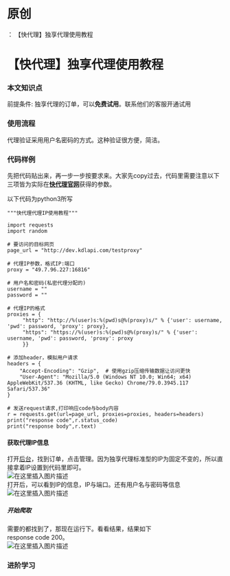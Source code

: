 # 原创
：  【快代理】独享代理使用教程

# 【快代理】独享代理使用教程

### 本文知识点

> 
前提条件: 独享代理的订单，可以**免费试用**。联系他们的客服开通试用


### 使用流程

> 
代理验证采用用户名密码的方式。这种验证很方便，简洁。


### 代码样例

先把代码贴出来，再一步一步按要求来。大家先copy过去，代码里需要注意以下三项皆为实际在[**快代理官网**](https://www.kuaidaili.com/kps/?utm_source=csdn&amp;utm_campaign=b1a13&amp;utm_medium=b1)获得的参数。

> 
以下代码为python3所写


```
"""快代理代理IP使用教程"""

import requests
import random

# 要访问的目标网页
page_url = "http://dev.kdlapi.com/testproxy"

# 代理IP参数，格式IP:端口
proxy = "49.7.96.227:16816"

# 用户名和密码(私密代理分配的)
username = ""
password = ""

# 代理IP的格式
proxies = {
     "http": "http://%(user)s:%(pwd)s@%(proxy)s/" % {'user': username, 'pwd': password, 'proxy': proxy},
     "https": "https://%(user)s:%(pwd)s@%(proxy)s/" % {'user': username, 'pwd': password, 'proxy': proxy
     }}

# 添加header，模拟用户请求
headers = {
    "Accept-Encoding": "Gzip",  # 使用gzip压缩传输数据让访问更快
    "User-Agent": "Mozilla/5.0 (Windows NT 10.0; Win64; x64) AppleWebKit/537.36 (KHTML, like Gecko) Chrome/79.0.3945.117 Safari/537.36"
}

# 发送request请求,打印响应code与body内容
r = requests.get(url=page_url, proxies=proxies, headers=headers)
print("response code",r.status_code)
print("response body",r.text)

```

#### 获取代理IP信息

打开[后台](https://www.kuaidaili.com/usercenter/)，找到订单，点击管理。因为独享代理标准型的IP为固定不变的，所以直接拿着IP设置到代码里即可。<br/> <img alt="在这里插入图片描述" src="https://i-blog.csdnimg.cn/blog_migrate/42ff6163754a0d6c0041050710d9b229.png"/><br/> 打开后，可以看到IP的信息，IP与端口。还有用户名与密码等信息<br/> <img alt="在这里插入图片描述" src="https://i-blog.csdnimg.cn/blog_migrate/40238d96caa373ce18655047429d0c02.png"/>

##### 开始爬取

需要的都找到了，那现在运行下。看看结果，结果如下<br/> response code 200。<br/> <img alt="在这里插入图片描述" src="https://i-blog.csdnimg.cn/blog_migrate/72e3cd2dbb8611f69c3e4c4007a8ee5a.png"/>

### 进阶学习
